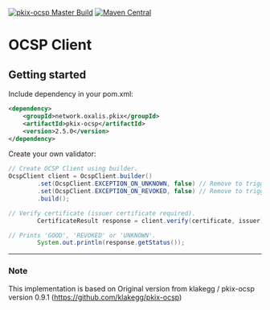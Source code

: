 [![pkix-ocsp Master Build](https://github.com/OxalisCommunity/pkix-ocsp//workflows/pkix-ocsp%20Master%20Build/badge.svg)](https://github.com/OxalisCommunity/pkix-ocsp/actions?query=workflow%3A%22pkix-ocsp%20Master%20Build%22)
[![Maven Central](https://img.shields.io/maven-central/v/network.oxalis.pkix/pkix-ocsp.svg)](http://search.maven.org/#search%7Cgav%7C1%7Cg%3A%22network.oxalis.pkix%22%20AND%20a%3A%22pkix-ocsp%22)


# OCSP Client



## Getting started

Include dependency in your pom.xml:

```xml
<dependency>
    <groupId>network.oxalis.pkix</groupId>
    <artifactId>pkix-ocsp</artifactId>
    <version>2.5.0</version>
</dependency>
```

Create your own validator:

```java
// Create OCSP Client using builder.
OcspClient client = OcspClient.builder()
        .set(OcspClient.EXCEPTION_ON_UNKNOWN, false) // Remove to trigger exception on 'UNKNOWN'.
        .set(OcspClient.EXCEPTION_ON_REVOKED, false) // Remove to trigger exception on 'REVOKED'.
        .build();

// Verify certificate (issuer certificate required).
        CertificateResult response = client.verify(certificate, issuer);

// Prints 'GOOD', 'REVOKED' or 'UNKNOWN'.
        System.out.println(response.getStatus());
```



---
### Note
This implementation is based on Original version from klakegg / pkix-ocsp version 0.9.1 (https://github.com/klakegg/pkix-ocsp)
